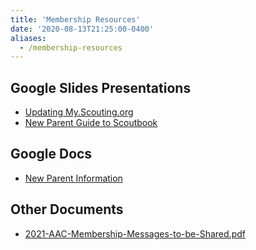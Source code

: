 ```yaml
---
title: 'Membership Resources'
date: '2020-08-13T21:25:00-0400'
aliases:
  - /membership-resources
---
```


## Google Slides Presentations

* [Updating My.Scouting.org](https://docs.google.com/presentation/d/1Uo5i0eC-i-n3RMTwval50c0R16qbXSNEsVbWTy3dLDE/edit?usp=sharing)
* [New Parent Guide to Scoutbook](https://docs.google.com/presentation/d/11TaCLBm_pjjDhztWmIcM_M2vVbyBL-5kS1gMk92foTg/edit?usp=sharing)

## Google Docs

* [New Parent Information](https://docs.google.com/document/d/18aOUwcx-uj3ztAfKZuokuV5TUUaDIGxR2-A9V0oNv4g/edit?usp=sharing)

## Other Documents

* [2021-AAC-Membership-Messages-to-be-Shared.pdf](/uploads/2021-AAC-Membership-Messages-to-be-Shared.pdf)

